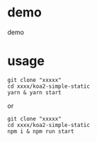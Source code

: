 # demo
demo

# usage
```node
git clone "xxxxx"
cd xxxx/koa2-simple-static
yarn & yarn start
```
or 

```
git clone "xxxxx"
cd xxxx/koa2-simple-static
npm i & npm run start
```